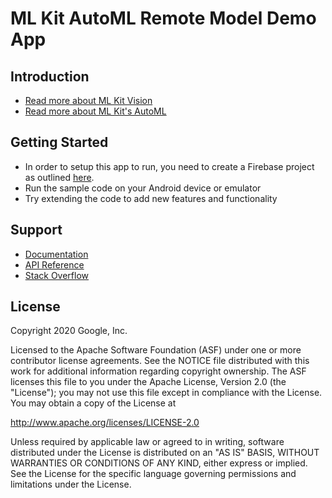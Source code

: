 # ML Kit AutoML Remote Model Demo App

## Introduction

* [Read more about ML Kit Vision](https://developers.google.com/ml-kit/vision)
* [Read more about ML Kit's AutoML](https://developers.google.com/ml-kit/vision/auto-ml-vision-edge/overview)

## Getting Started

* In order to setup this app to run, you need to create a Firebase project as outlined [here](https://firebase.google.com/docs/android/setup). 
* Run the sample code on your Android device or emulator
* Try extending the code to add new features and functionality

## Support

* [Documentation](https://developers.google.com/ml-kit/guides)
* [API Reference](https://developers.google.com/ml-kit/reference)
* [Stack Overflow](https://stackoverflow.com/questions/tagged/mlkit)

## License

Copyright 2020 Google, Inc.

Licensed to the Apache Software Foundation (ASF) under one or more contributor
license agreements.  See the NOTICE file distributed with this work for
additional information regarding copyright ownership.  The ASF licenses this
file to you under the Apache License, Version 2.0 (the "License"); you may not
use this file except in compliance with the License.  You may obtain a copy of
the License at

  http://www.apache.org/licenses/LICENSE-2.0

Unless required by applicable law or agreed to in writing, software
distributed under the License is distributed on an "AS IS" BASIS, WITHOUT
WARRANTIES OR CONDITIONS OF ANY KIND, either express or implied.  See the
License for the specific language governing permissions and limitations under
the License.
